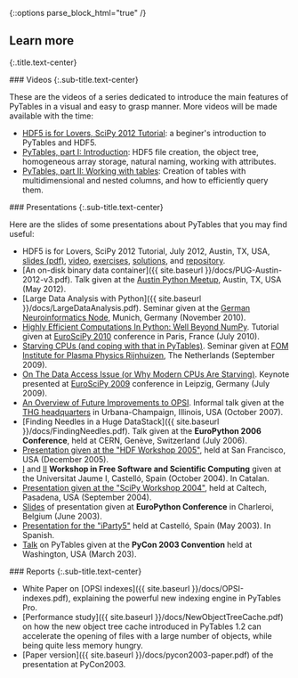 {::options parse_block_html="true" /}

## Learn more
{:.title.text-center}

<div class="block">
### Videos
{:.sub-title.text-center}

These are the videos of a series dedicated to introduce the main
features of PyTables in a visual and easy to grasp manner. More videos
will be made available with the time:

-   [HDF5 is for Lovers, SciPy 2012
    Tutorial](http://www.youtube.com/watch?v=Nzx0HAd3FiI): a beginer's
    introduction to PyTables and HDF5.
-   [PyTables, part I:
    Introduction](http://showmedo.com/videos/video?name=1780000&fromSeriesID=178):
    HDF5 file creation, the object tree, homogeneous array storage,
    natural naming, working with attributes.
-   [PyTables, part II: Working with
    tables](http://showmedo.com/videos/video?name=1780010&fromSeriesID=178):
    Creation of tables with multidimensional and nested columns, and how
    to efficiently query them.
</div>

<div class="block">
### Presentations
{:.sub-title.text-center}

Here are the slides of some presentations about PyTables that you may
find useful:

-   HDF5 is for Lovers, SciPy 2012 Tutorial, July 2012, Austin, TX, USA,
    [slides (pdf)](https://raw.github.com/scopatz/scipy2012/master/hdf5/scopatz_scipy2012_hdf5.pdf),
    [video](http://www.youtube.com/watch?v=Nzx0HAd3FiI),
    [exercises](https://github.com/scopatz/scipy2012/tree/master/hdf5/exer),
    [solutions](https://github.com/scopatz/scipy2012/tree/master/hdf5/sol),
    and [repository](https://github.com/scopatz/scipy2012).
-   [An on-disk binary data
    container]({{ site.baseurl }}/docs/PUG-Austin-2012-v3.pdf).
    Talk given at the [Austin Python
    Meetup](http://www.meetup.com/austinpython), Austin, TX, USA
    (May 2012).
-   [Large Data Analysis with
    Python]({{ site.baseurl }}/docs/LargeDataAnalysis.pdf). Seminar
    given at the [German Neuroinformatics Node](http://www.g-node.org),
    Munich, Germany (November 2010).
-   [Highly Efficient Computations In Python: Well Beyond
    NumPy](http://pytables.org/EuroSciPy2010/HighlyEfficientComputations.pdf).
    Tutorial given at [EuroSciPy
    2010](https://www.euroscipy.org/conference/euroscipy2010) conference
    in Paris, France (July 2010).
-   [Starving CPUs (and coping with that
    in PyTables)](http://www.pytables.org/docs/StarvingCPUs-PyTablesUsages.pdf).
    Seminar given at [FOM Institute for Plasma Physics
    Rijnhuizen](http://www.rijnhuizen.nl/), The Netherlands
    (September 2009).
-   [On The Data Access Issue (or Why Modern CPUs
    Are Starving)](http://www.pytables.org/docs/StarvingCPUs.pdf).
    Keynote presented at [EuroSciPy 2009](https://www.euroscipy.org/)
    conference in Leipzig, Germany (July 2009).
-   [An Overview of Future Improvements to
    OPSI](http://www.pytables.org/docs/THG-2007-PlansForNewOPSI.pdf).
    Informal talk given at the [THG
    headquarters](http://www.hdfgroup.org) in Urbana-Champaign,
    Illinois, USA (October 2007).
-   [Finding Needles in a Huge
    DataStack]({{ site.baseurl }}/docs/FindingNeedles.pdf). Talk
    given at the **EuroPython 2006 Conference**, held at CERN, Genève,
    Switzerland (July 2006).
-   [Presentation given at the "HDF Workshop
    2005"](http://www.pytables.org/docs/HDF_IX_Workshop.pdf), held at
    San Francisco, USA (December 2005).
-   [I](http://www.pytables.org/docs/taller-sf1-color.pdf) and
    [II](http://www.pytables.org/docs/taller-sf2-color.pdf) **Workshop
    in Free Software and Scientific Computing** given at the Universitat
    Jaume I, Castelló, Spain (October 2004). In Catalan.
-   [Presentation given at the "SciPy Workshop
    2004"](http://www.pytables.org/docs/SciPy04.pdf), held at Caltech,
    Pasadena, USA (September 2004).
-   [Slides](http://www.pytables.org/docs/EuroPython2003.pdf) of
    presentation given at **EuroPython Conference** in Charleroi,
    Belgium (June 2003).
-   [Presentation for the
    "iParty5"](http://www.pytables.org/docs/iparty2003.pdf) held at
    Castelló, Spain (May 2003). In Spanish.
-   [Talk](http://www.pytables.org/docs/pycon2003.pdf) on PyTables given
    at the **PyCon 2003 Convention** held at Washington, USA
    (March 203).
</div>

<div class="block">
### Reports
{:.sub-title.text-center}

-   White Paper on [OPSI
    indexes]({{ site.baseurl }}/docs/OPSI-indexes.pdf), explaining
    the powerful new indexing engine in PyTables Pro.
-   [Performance
    study]({{ site.baseurl }}/docs/NewObjectTreeCache.pdf) on how
    the new object tree cache introduced in PyTables 1.2 can accelerate
    the opening of files with a large number of objects, while being
    quite less memory hungry.
-   [Paper version]({{ site.baseurl }}/docs/pycon2003-paper.pdf) of
    the presentation at PyCon2003.
</div>
